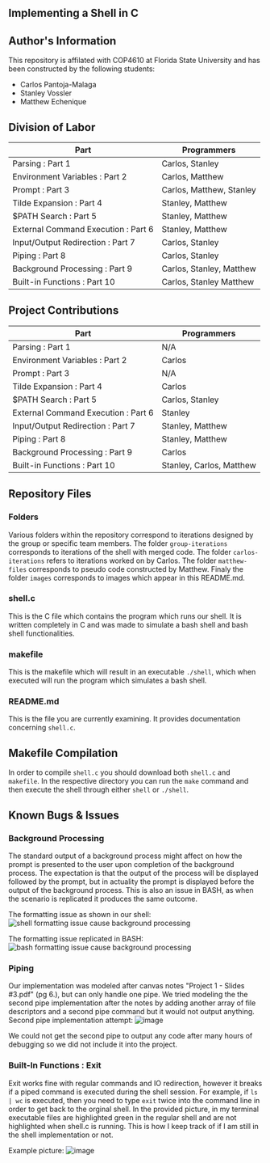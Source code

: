 ## Implementing a Shell in C

## Author's Information
This repository is affilated with COP4610 at Florida State University and has been constructed by the following students:
* Carlos Pantoja-Malaga
* Stanley Vossler
* Matthew Echenique

## Division of Labor
|Part|Programmers|
|---|---|
|Parsing : Part 1|Carlos, Stanley|
|Environment Variables : Part 2 |Carlos, Matthew|
|Prompt : Part 3|Carlos, Matthew, Stanley|
|Tilde Expansion : Part 4|Stanley, Matthew|
|$PATH Search : Part 5|Stanley, Matthew|
|External Command Execution : Part 6|Stanley, Matthew|
|Input/Output Redirection : Part 7|Carlos, Stanley|
|Piping : Part 8| Carlos, Stanley|
|Background Processing : Part 9| Carlos, Stanley, Matthew|
|Built-in Functions : Part 10| Carlos, Stanley Matthew|

## Project Contributions
|Part|Programmers|
|---|---|
|Parsing : Part 1|N/A|
|Environment Variables : Part 2 |Carlos|
|Prompt : Part 3|N/A|
|Tilde Expansion : Part 4|Carlos|
|$PATH Search : Part 5|Carlos, Stanley|
|External Command Execution : Part 6|Stanley|
|Input/Output Redirection : Part 7|Stanley, Matthew|
|Piping : Part 8|Stanley, Matthew|
|Background Processing : Part 9|Carlos|
|Built-in Functions : Part 10|Stanley, Carlos, Matthew|

## Repository Files
### Folders
Various folders within the repository correspond to iterations designed by the group or specific team members. The folder `group-iterations` corresponds to iterations of the shell with merged code. The folder `carlos-iterations` refers to iterations worked on by Carlos. The folder `matthew-files` corresponds to pseudo code constructed by Matthew. Finaly the folder `images` corresponds to images which appear in this README.md.

### shell.c
This is the C file which contains the program which runs our shell. It is written completely in C and was made to simulate a bash shell and bash shell functionalities.

### makefile
This is the makefile which will result in an executable `./shell`, which when executed will run the program which simulates a bash shell.

### README.md
This is the file you are currently examining. It provides documentation concerning `shell.c`.

## Makefile Compilation 
In order to compile `shell.c` you should download both `shell.c` and `makefile`. In the respective directory you can run the `make` command and then execute the shell through either `shell` or `./shell`.

## Known Bugs & Issues
### Background Processing
The standard output of a background process might affect on how the prompt is presented to the user upon completion of the background process. The expectation is that the output of the process will be displayed followed by the prompt, but in actuality the prompt is displayed before the output of the background process. This is also an issue in BASH, as when the scenario is replicated it produces the same outcome.

The formatting issue as shown in our shell:
![shell formatting issue cause background processing](/images/shell_prompt_bug.png)

The formatting issue replicated in BASH:
![bash formatting issue cause background processing](/images/bash_prompt_bug.png)

### Piping 
Our implementation was modeled after canvas notes "Project 1 - Slides #3.pdf" (pg 6.), but can only handle one pipe. We tried modeling the the second pipe implementation after the notes by adding another array of file descriptors and a second pipe command but it would not output anything.
Second pipe implementation attempt:
![image](https://user-images.githubusercontent.com/79293011/217110493-4edd5322-6dcd-45a6-a491-d6978c891994.png)

We could not get the second pipe to output any code after many hours of debugging so we did not include it into the project.

### Built-In Functions : Exit
Exit works fine with regular commands and IO redirection, however it breaks if a piped command is executed during the shell session. For example, if `ls | wc` is executed, then you need to type `exit` twice into the command line in order to get back to the orginal shell. In the provided picture, in my terminal executable files are highlighted green in the regular shell and are not highlighted when shell.c is running. This is how I keep track of if I am still in the shell implementation or not.

Example picture:
![image](https://user-images.githubusercontent.com/79293011/217136631-8af86660-0f2d-49a6-81c3-1e1794101fdc.png)
